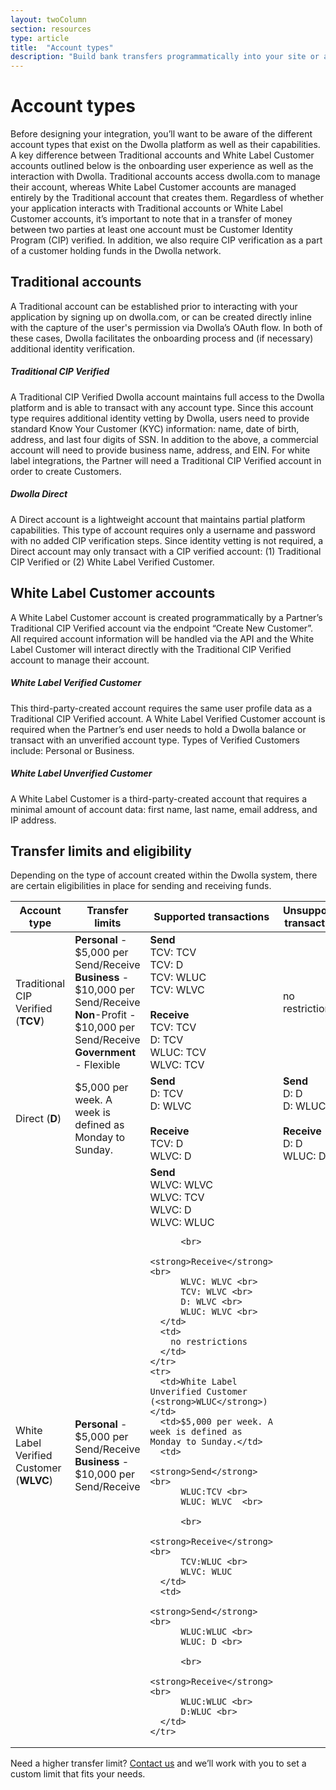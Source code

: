 ```yaml
---
layout: twoColumn
section: resources
type: article
title:  "Account types"
description: "Build bank transfers programmatically into your site or app. Learn about the different types of Dwolla accounts, transfer limits, and eligibility."
---
```


# Account types

Before designing your integration, you’ll want to be aware of the different account types that exist on the Dwolla platform as well as their capabilities. A key difference between Traditional accounts and White Label Customer accounts outlined below is the onboarding user experience as well as the interaction with Dwolla. Traditional accounts access dwolla.com to manage their account, whereas White Label Customer accounts are managed entirely by the Traditional account that creates them. Regardless of whether your application interacts with Traditional accounts or White Label Customer accounts, it’s important to note that in a transfer of money between two parties at least one account must be Customer Identity Program (CIP) verified. In addition, we also require CIP verification as a part of a customer holding funds in the Dwolla network. 

## Traditional accounts

A Traditional account can be established prior to interacting with your application by signing up on dwolla.com, or can be created directly inline with the capture of the user's permission via Dwolla’s OAuth flow. In both of these cases, Dwolla facilitates the onboarding process and (if necessary) additional identity verification.

##### Traditional CIP Verified

A Traditional CIP Verified Dwolla account maintains full access to the Dwolla platform and is able to transact with any account type. Since this account type requires additional identity vetting by Dwolla, users need to provide standard Know Your Customer (KYC) information: name, date of birth, address, and last four digits of SSN. In addition to the above, a commercial account will need to provide business name, address, and EIN. For white label integrations, the Partner will need a Traditional CIP Verified account in order to create Customers.

##### Dwolla Direct

A Direct account is a lightweight account that maintains partial platform capabilities. This type of account requires only a username and password with no added CIP verification steps. Since identity vetting is not required, a Direct account may only transact with a CIP verified account: (1) Traditional CIP Verified or (2) White Label Verified Customer. 

## White Label Customer accounts

A White Label Customer account is created programmatically by a Partner’s Traditional CIP Verified account via the endpoint “Create New Customer”. All required account information will be handled via the API and the White Label Customer will interact directly with the Traditional CIP Verified account to manage their account.

##### White Label Verified Customer

This third-party-created account requires the same user profile data as a Traditional CIP Verified account. A White Label Verified Customer account is required when the Partner’s end user needs to hold a Dwolla balance or transact with an unverified account type. Types of Verified Customers include: Personal or Business. 

##### White Label Unverified Customer

A White Label Customer is a third-party-created account that requires a minimal amount of account data: first name, last name, email address, and IP address. 

## Transfer limits and eligibility

Depending on the type of account created within the Dwolla system, there are certain eligibilities in place for sending and receiving funds. 

<table>
  <thead>
    <tr>
      <th>Account type</th>
      <th>Transfer limits</th>
      <th>Supported transactions</th>
      <th>Unsupported transactions</th>
    </tr>
  </thead>
  <tbody>
    <tr>
      <td>Traditional CIP Verified (<strong>TCV</strong>)</td>
      <td>
        <strong>Personal</strong> - $5,000 per Send/Receive <br> 
        <strong>Business</strong> - $10,000 per Send/Receive <br>
        <strong>Non</strong>-Profit - $10,000 per Send/Receive <br>
        <strong>Government</strong> - Flexible
      </td>
      <td>
        <strong>Send</strong> <br>
        TCV: TCV <br>
        TCV: D <br>
        TCV: WLUC <br>
        TCV: WLVC <br>
         <br>
        <strong>Receive</strong> <br>
        TCV: TCV <br>
        D: TCV <br>
        WLUC: TCV <br>
        WLVC: TCV <br>
      </td>
      <td>no restrictions</td>
    </tr>
    <tr>
      <td>Direct (<strong>D</strong>)</td>
      <td>$5,000 per week. A week is defined as Monday to Sunday.</td>
      <td>
        <strong>Send</strong> <br>
          D: TCV<br>
          D: WLVC<br><br>
        <strong>Receive</strong> <br>
          TCV: D<br>
          WLVC: D<br>
      </td>
      <td>
        <strong>Send</strong> <br>
          D: D<br>
          D: WLUC<br><br>
        <strong>Receive</strong> <br>
          D: D<br>
          WLUC: D<br>
      </td>
    </tr>
    <tr>
      <td>White Label Verified Customer (<strong>WLVC</strong>)</td>
      <td>
        <strong>Personal</strong> - $5,000 per Send/Receive <br>
        <strong>Business</strong> - $10,000 per Send/Receive</td>
      <td>
        <strong>Send</strong> <br>
          WLVC: WLVC <br>
          WLVC: TCV <br>
          WLVC: D <br>
          WLVC: WLUC <br>

          <br>
        <strong>Receive</strong> <br>
          WLVC: WLVC <br>
          TCV: WLVC <br>
          D: WLVC <br>
          WLUC: WLVC <br>
      </td>
      <td>
        no restrictions
      </td>
    </tr>
    <tr>
      <td>White Label Unverified Customer (<strong>WLUC</strong>)</td>
      <td>$5,000 per week. A week is defined as Monday to Sunday.</td>
      <td>
        <strong>Send</strong> <br>
          WLUC:TCV <br>
          WLUC: WLVC  <br>

          <br>
        <strong>Receive</strong> <br>
          TCV:WLUC <br>
          WLVC: WLUC
      </td>
      <td>
        <strong>Send</strong> <br>
          WLUC:WLUC <br>
          WLUC: D <br>

          <br>
        <strong>Receive</strong> <br>
          WLUC:WLUC <br>
          D:WLUC <br>
      </td>
    </tr>
  </tbody>
</table>

Need a higher transfer limit?  [Contact us](https://www.dwolla.com/contact) and we’ll work with you to set a custom limit that fits your needs.